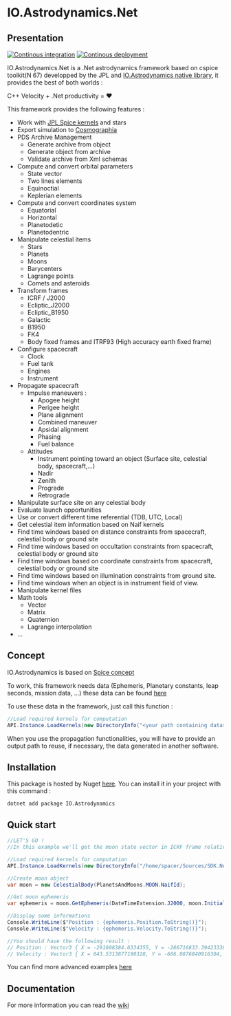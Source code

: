 # IO.Astrodynamics.Net
## Presentation
[![Continous integration](https://github.com/IO-Aerospace-software-engineering/SDK.Net/actions/workflows/ci.yml/badge.svg)](https://github.com/IO-Aerospace-software-engineering/SDK.Net/actions/workflows/ci.yml)
[![Continous deployment](https://github.com/IO-Aerospace-software-engineering/SDK.Net/actions/workflows/cd.yml/badge.svg)](https://github.com/IO-Aerospace-software-engineering/SDK.Net/actions/workflows/cd.yml)

IO.Astrodynamics.Net is a .Net astrodynamics framework based on cspice toolkit(N 67) developped by the JPL and [IO.Astrodynamics native library](https://github.com/IO-Aerospace-software-engineering/Astrodynamics), it provides the best of both worlds :

C++ Velocity + .Net productivity = ❤️

This framework provides the following features :

* Work with [JPL Spice kernels](https://naif.jpl.nasa.gov/naif/data.html) and stars
* Export simulation to [Cosmographia](https://naif.jpl.nasa.gov/naif/cosmographia.html)
* PDS Archive Management
  * Generate archive from object
  * Generate object from archive
  * Validate archive from Xml schemas
* Compute and convert orbital parameters
  * State vector
  * Two lines elements
  * Equinoctial
  * Keplerian elements
* Compute and convert coordinates system
  * Equatorial
  * Horizontal
  * Planetodetic
  * Planetodentric
* Manipulate celestial items
  * Stars
  * Planets
  * Moons
  * Barycenters
  * Lagrange points
  * Comets and asteroids
* Transform frames
  * ICRF / J2000
  * Ecliptic_J2000
  * Ecliptic_B1950
  * Galactic
  * B1950
  * FK4
  * Body fixed frames and ITRF93 (High accuracy earth fixed frame)
* Configure spacecraft
  * Clock
  * Fuel tank
  * Engines
  * Instrument
* Propagate spacecraft
  * Impulse maneuvers :
    * Apogee height
    * Perigee height
    * Plane alignment
    * Combined maneuver
    * Apsidal alignment
    * Phasing
    * Fuel balance
  * Attitudes
    * Instrument pointing toward an object (Surface site, celestial body, spacecraft,...)
    * Nadir
    * Zenith
    * Prograde
    * Retrograde
* Manipulate surface site on any celestial body
* Evaluate launch opportunities
* Use or convert different time referential (TDB, UTC, Local)
* Get celestial item information based on Naif kernels
* Find time windows based on distance constraints from spacecraft, celestial body or ground site
* Find time windows based on occultation constraints from spacecraft, celestial body or ground site
* Find time windows based on coordinate constraints from spacecraft, celestial body or ground site
* Find time windows based on illumination constraints from ground site.
* Find time windows when an object is in instrument field of view.
* Manipulate kernel files
* Math tools
  * Vector
  * Matrix
  * Quaternion
  * Lagrange interpolation
* ...

## Concept
IO.Astrodynamics is based on [Spice concept](https://naif.jpl.nasa.gov/naif/spiceconcept.html)

To work, this framework needs data (Ephemeris, Planetary constants, leap seconds, mission data, ...) these data can be found [here](https://naif.jpl.nasa.gov/naif/data.html)

To use these data in the framework, just call this function :

```C#
//Load required kernels for computation
API.Instance.LoadKernels(new DirectoryInfo("<your path containing data>"));
```

When you use the propagation functionalities, you will have to provide an output path to reuse, if necessary, the data generated in another software.

## Installation
This package is hosted by Nuget [here](https://www.nuget.org/packages/IO.Astrodynamics/).
You can install it in your project with this command :
```
dotnet add package IO.Astrodynamics
```
## Quick start
```C#
//LET'S GO !
//In this example we'll get the moon state vector in ICRF frame relative to the earth without aberration

//Load required kernels for computation
API.Instance.LoadKernels(new DirectoryInfo("/home/spacer/Sources/SDK.Net/IO.Astrodynamics.Tests/Data/SolarSystem"));

//Create moon object
var moon = new CelestialBody(PlanetsAndMoons.MOON.NaifId);

//Get moon ephemeris
var ephemeris = moon.GetEphemeris(DateTimeExtension.J2000, moon.InitialOrbitalParameters.CenterOfMotion, Frame.ICRF, Aberration.None).ToStateVector();

//Display some informations
Console.WriteLine($"Position : {ephemeris.Position.ToString()}");
Console.WriteLine($"Velocity : {ephemeris.Velocity.ToString()}");

//You should have the following result : 
// Position : Vector3 { X = -291608384.6334355, Y = -266716833.39423338, Z = -76102487.09990202 }
// Velocity : Vector3 { X = 643.5313877190328, Y = -666.0876840916304, Z = -301.32570498227307 }

```

You can find more advanced examples [here](https://github.com/IO-Aerospace-software-engineering/Astrodynamics.Net/wiki/Examples)

## Documentation
For more information you can read the [wiki](https://github.com/IO-Aerospace-software-engineering/Astrodynamics.Net/wiki)
